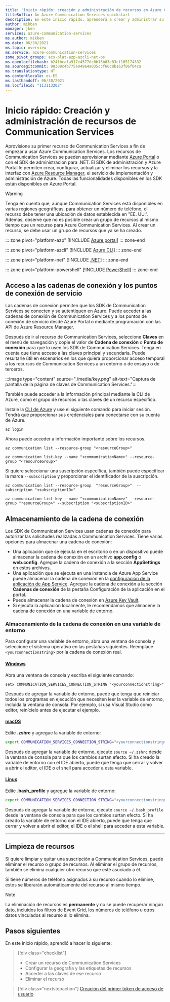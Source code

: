 ```yaml
---
title: 'Inicio rápido: creación y administración de recursos en Azure Communication Services'
titleSuffix: An Azure Communication Services quickstart
description: En este inicio rápido, aprenderá a crear y administrar su primer recurso de Azure Communication Services.
author: mikben
manager: jken
services: azure-communication-services
ms.author: mikben
ms.date: 06/30/2021
ms.topic: overview
ms.service: azure-communication-services
zone_pivot_groups: acs-plat-azp-azcli-net-ps
ms.openlocfilehash: b24fbcafa917e4577dc0b13b83e83cf105174332
ms.sourcegitcommit: 98308c4b775a049a4a035ccf60c8b163f86f04ca
ms.translationtype: HT
ms.contentlocale: es-ES
ms.lasthandoff: 06/30/2021
ms.locfileid: "113113202"
---
```

# <a name="quickstart-create-and-manage-communication-services-resources"></a>Inicio rápido: Creación y administración de recursos de Communication Services

Aprovisione su primer recurso de Communication Services a fin de empezar a usar Azure Communication Services. Los recursos de Communication Services se pueden aprovisionar mediante [Azure Portal](https://portal.azure.com) o con el SDK de administración para .NET. El SDK de administración y Azure Portal le permiten crear, configurar, actualizar y eliminar los recursos y la interfaz con [Azure Resource Manager](../../azure-resource-manager/management/overview.md), el servicio de implementación y administración de Azure. Todas las funcionalidades disponibles en los SDK están disponibles en Azure Portal. 


> [!WARNING]
> Tenga en cuenta que, aunque Communication Services está disponibles en varias regiones geográficas, para obtener un número de teléfono, el recurso debe tener una ubicación de datos establecida en "EE. UU.". Además, observe que no es posible crear un grupo de recursos al mismo tiempo que un recurso para Azure Communication Services. Al crear un recurso, se debe usar un grupo de recursos que ya se ha creado.

::: zone pivot="platform-azp"
[!INCLUDE [Azure portal](./includes/create-resource-azp.md)]
::: zone-end

::: zone pivot="platform-azcli"
[!INCLUDE [Azure CLI](./includes/create-resource-azcli.md)]
::: zone-end

::: zone pivot="platform-net"
[!INCLUDE [.NET](./includes/create-resource-net.md)]
::: zone-end

::: zone pivot="platform-powershell"
[!INCLUDE [PowerShell](./includes/create-resource-powershell.md)]
::: zone-end


## <a name="access-your-connection-strings-and-service-endpoints"></a>Acceso a las cadenas de conexión y los puntos de conexión de servicio

Las cadenas de conexión permiten que los SDK de Communication Services se conecten y se autentiquen en Azure. Puede acceder a las cadenas de conexión de Communication Services y a los puntos de conexión de servicio desde Azure Portal o mediante programación con las API de Azure Resource Manager.

Después de ir al recurso de Communication Services, seleccione **Claves** en el menú de navegación y copie el valor de **Cadena de conexión** o **Punto de conexión** para que lo usen los SDK de Communication Services. Tenga en cuenta que tiene acceso a las claves principal y secundaria. Puede resultarle útil en escenarios en los que quiera proporcionar acceso temporal a los recursos de Communication Services a un entorno o de ensayo o de terceros.

:::image type="content" source="./media/key.png" alt-text="Captura de pantalla de la página de claves de Communication Services.":::

También puede acceder a la información principal mediante la CLI de Azure, como el grupo de recursos o las claves de un recurso específico. 

Instale la [CLI de Azure](/cli/azure/install-azure-cli-windows?tabs=azure-cli) y use el siguiente comando para iniciar sesión. Tendrá que proporcionar sus credenciales para conectarse con su cuenta de Azure.
```azurecli
az login
```

Ahora puede acceder a información importante sobre los recursos.
```azurecli
az communication list --resource-group "<resourceGroup>"

az communication list-key --name "<communicationName>" --resource-group "<resourceGroup>"
```

Si quiere seleccionar una suscripción específica, también puede especificar la marca ```--subscription``` y proporcionar el identificador de la suscripción.
```
az communication list --resource-group  "resourceGroup>"  --subscription "<subscriptionID>"

az communication list-key --name "<communicationName>" --resource-group "resourceGroup>" --subscription "<subscriptionID>"
```

## <a name="store-your-connection-string"></a>Almacenamiento de la cadena de conexión

Los SDK de Communication Services usan cadenas de conexión para autorizar las solicitudes realizadas a Communication Services. Tiene varias opciones para almacenar una cadena de conexión:

* Una aplicación que se ejecuta en el escritorio o en un dispositivo puede almacenar la cadena de conexión en un archivo **app.config** o **web.config**. Agregue la cadena de conexión a la sección **AppSettings** en estos archivos.
* Una aplicación que se ejecuta en una instancia de Azure App Service puede almacenar la cadena de conexión en la [configuración de la aplicación de App Service](../../app-service/configure-common.md). Agregue la cadena de conexión a la sección **Cadenas de conexión** de la pestaña Configuración de la aplicación en el portal.
* Puede almacenar la cadena de conexión en [Azure Key Vault](../../data-factory/store-credentials-in-key-vault.md).
* Si ejecuta la aplicación localmente, le recomendamos que almacene la cadena de conexión en una variable de entorno.

### <a name="store-your-connection-string-in-an-environment-variable"></a>Almacenamiento de la cadena de conexión en una variable de entorno

Para configurar una variable de entorno, abra una ventana de consola y seleccione el sistema operativo en las pestañas siguientes. Reemplace `<yourconnectionstring>` por la cadena de conexión real.

#### <a name="windows"></a>[Windows](#tab/windows)

Abra una ventana de consola y escriba el siguiente comando:

```console
setx COMMUNICATION_SERVICES_CONNECTION_STRING "<yourconnectionstring>"
```

Después de agregar la variable de entorno, puede que tenga que reiniciar todos los programas en ejecución que necesiten leer la variable de entorno, incluida la ventana de consola. Por ejemplo, si usa Visual Studio como editor, reinícielo antes de ejecutar el ejemplo.

#### <a name="macos"></a>[macOS](#tab/unix)

Edite **.zshrc** y agregue la variable de entorno:

```bash
export COMMUNICATION_SERVICES_CONNECTION_STRING="<yourconnectionstring>"
```

Después de agregar la variable de entorno, ejecute `source ~/.zshrc` desde la ventana de consola para que los cambios surtan efecto. Si ha creado la variable de entorno con el IDE abierto, puede que tenga que cerrar y volver a abrir el editor, el IDE o el shell para acceder a esta variable.

#### <a name="linux"></a>[Linux](#tab/linux)

Edite **.bash_profile** y agregue la variable de entorno:

```bash
export COMMUNICATION_SERVICES_CONNECTION_STRING="<yourconnectionstring>"
```

Después de agregar la variable de entorno, ejecute `source ~/.bash_profile` desde la ventana de consola para que los cambios surtan efecto. Si ha creado la variable de entorno con el IDE abierto, puede que tenga que cerrar y volver a abrir el editor, el IDE o el shell para acceder a esta variable.

---

## <a name="clean-up-resources"></a>Limpieza de recursos

Si quiere limpiar y quitar una suscripción a Communication Services, puede eliminar el recurso o grupo de recursos. Al eliminar el grupo de recursos, también se elimina cualquier otro recurso que esté asociado a él. 

Si tiene números de teléfono asignados a su recurso cuando lo elimine, estos se liberarán automáticamente del recurso al mismo tiempo. 

> [!Note]
> La eliminación de recursos es **permanente** y no se puede recuperar ningún dato, incluidos los filtros de Event Grid, los números de teléfono u otros datos vinculados al recurso si lo elimina.

## <a name="next-steps"></a>Pasos siguientes

En este inicio rápido, aprendió a hacer lo siguiente:

> [!div class="checklist"]
> * Crear un recurso de Communication Services
> * Configurar la geografía y las etiquetas de recursos
> * Acceder a las claves de ese recurso
> * Eliminar el recurso

> [!div class="nextstepaction"]
> [Creación del primer token de acceso de usuario](access-tokens.md)
